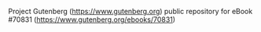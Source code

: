 Project Gutenberg (https://www.gutenberg.org) public repository for
eBook #70831 (https://www.gutenberg.org/ebooks/70831)
